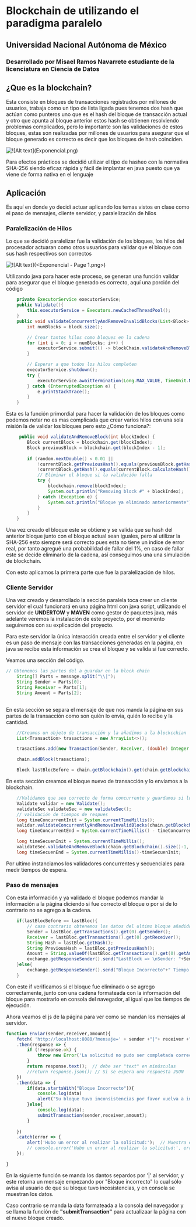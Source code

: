 # Blockchain de utilizando el paradigma paralelo
## Universidad Nacional Autónoma de México

### Desarrollado por **Misael Ramos Navarrete** estudiante de la licenciatura en Ciencia de Datos  

## ¿Que es la blockchain?  
Esta consiste en bloques de transacciones registrados por millones de usuarios, trabaja como un tipo de lista ligada pues tenemos dos hash que actúan como punteros uno que es el hash del bloque de transacción actual y otro que apunta al bloque anterior estos hash se obtienen resolviendo problemas complicados, pero lo importante son las validaciones de estos bloques, estas son realizadas por millones de usuarios para asegurar que el bloque generado es correcto es decir que los bloques de hash coinciden.

![!\[Alt text\](Exponencial.png)](images/Exponencial.png)

Para efectos prácticos se decidió utilizar el tipo de hasheo con la normativa SHA-256 siendo eficaz rápida y fácil de implantar en java puesto que ya viene de forma nativa en el lenguaje 

## Aplicación

Es aquí en donde yo decidí actuar aplicando los temas vistos en clase como el paso de mensajes, cliente servidor, y paralelización de hilos

### Paralelización de Hilos

Lo que se decidió paralelizar fue la validación de los bloques, los hilos del procesador actuaran como otros usuarios para validar que el bloque con sus hash respectivos son correctos 

![!\[Alt text\](<Exponencial - Page 1.png>)](<images/Exponencial - Page 1.png>)

Utilizando java para hacer este proceso, se generan una función validar para asegurar que el bloque generado es correcto, aquí una porción del código

``` java
    private ExecutorService executorService;
    public Validate(){
        this.executorService = Executors.newCachedThreadPool();
    }
    public void validateConcurrentlyAndRemoveInvalidBlocks(List<Block> block, BlockChain blockChain ) {
        int numBlocks = block.size();

        // Crear tantos hilos como bloques en la cadena
        for (int i = 0; i < numBlocks; i++) {
            executorService.submit(() -> blockChain.validateAndRemoveBlock(numBlocks-1));
        }

        // Esperar a que todos los hilos completen
        executorService.shutdown();
        try {
            executorService.awaitTermination(Long.MAX_VALUE, TimeUnit.NANOSECONDS);
        } catch (InterruptedException e) {
            e.printStackTrace();
        }
    }
```

Esta es la función primordial para hacer la validación de los bloques como podemos notar no es mas complicada que crear varios hilos con una sola misión la de validar los bloques pero esto ¿Cómo funciona?:

``` java 
     public void validateAndRemoveBlock(int blockIndex) {
        Block currentBlock = blockchain.get(blockIndex);
        Block previousBlock = blockchain.get(blockIndex - 1);
        
        if (random.nextDouble() < 0.01 ||
            !currentBlock.getPreviousHash().equals(previousBlock.getHash()) ||
            !currentBlock.getHash().equals(currentBlock.calculateHash())) {
            // Eliminar el bloque si la validación falla
            try {
                blockchain.remove(blockIndex);
                System.out.println("Removing block #" + blockIndex);    
            } catch (Exception e) {
                System.out.println("Bloque ya eliminado anteriormente");
            }
        }
    }
```
Una vez creado el bloque este se obtiene y se valida que su hash del anterior bloque junto con el bloque actual sean iguales, pero al utilizar la SHA-256 esto siempre será correcto pues esta no tiene un indice de error real, por tanto agregué una probabilidad de fallar del $1$%, en caso de fallar este se decide eliminarlo de la cadena, así conseguimos una una simulación de blockchain.

Con esto aplicamos la primera parte que fue la paralelización de hilos.

### Cliente Servidor

Una vez creado y desarrollado la sección paralela toca creer un cliente servidor el cual funcionará en una página html con java script, utilizando el servidor de **UNDERTOW** y **MAVEN** como gestor de paquetes java, más adelante veremos la instalación de este proyecto, por el momento seguiremos con su explicación del proyecto.

Para este servidor la única interacción creada entre el servidor y el cliente es un paso de mensaje con las transacciones generadas en la página, en java se recibe esta información se crea el bloque y se valida si fue correcto.

Veamos una sección del código.

```java 
// Obtenemos las partes del a guardar en la block chain
    String[] Parts = message.split("\\|");
    String Sender = Parts[0];
    String Receiver = Parts[1];
    String Amount = Parts[2];
                            
```
En esta sección se separa el mensaje de que nos manda la página en sus partes de la transacción como son quién lo envia, quién lo recibe y la cantidad.

```java
    //Creamos un objeto de transacción y la añadimos a la blockcchian
    List<Transaction> trasactions = new ArrayList<>();

    trasactions.add(new Transaction(Sender, Receiver, (double) Integer.parseInt(Amount)));

    chain.addBlock(trasactions);

    Block lastBlocBefore = chain.getBlockchain().get(chain.getBlockchain().size()-1);


```

En esta sección creamos el bloque nuevo de transacción y lo enviamos a la blockchain.

```java
    //Validamos que sea correcto de forma concurrente y guardamos si lo fue o no
    Validate validar = new Validate();
    validateSec validateSec = new validateSec();
    // validación de tiempos de respues
    long timeConcurrentInit = System.currentTimeMillis(); 
    validar.validateConcurrentlyAndRemoveInvalidBlocks(chain.getBlockchain(), chain);
    long timeConcurrentEnd = System.currentTimeMillis() - timeConcurrentInit; 

    long timeSecuenInit = System.currentTimeMillis();
    validateSec.validateAndRemoveBlock(chain.getBlockchain().size()-1, chain.getBlockchain());
    long timeSecuenEnd = System.currentTimeMillis()-timeSecuenInit;
```

Por ultimo instanciamos los validadores concurrentes y secuenciales para medir tiempos de espera.

### Paso de mensajes

Con esta información y ya validado el bloque podemos mandar la información a la página diciendo si fue correcto el bloque o por si de lo contrario no se agrego a la cadena.

```java
    if(lastBlocBefore == lastBloc){
        // caso contrario obtenemos los datos del ultimo bloque añadido y lo mandamos a consola
        Sender = lastBloc.getTransactions().get(0).getSender();
        Receiver = lastBloc.getTransactions().get(0).getReceiver();
        String Hash = lastBloc.getHash();
        String PreviousHash = lastBloc.getPreviousHash();
        Amount = String.valueOf(lastBloc.getTransactions().get(0).getAmount());
        exchange.getResponseSender().send("LastBlock => \nSender: "+Sender+" \nReceiver " + Receiver + " \nAmout: " +Amount+ " \nPrevious Hash: " + PreviousHash+" \nHash: "+Hash+"\n\nSize Blockchain: " +chain.getBlockchain().size()+" \n\nTiempo concurrente: "+String.valueOf(timeConcurrentEnd) +" Tiempo secuencial: " +String.valueOf(timeSecuenEnd));
    }else{
        exchange.getResponseSender().send("Bloque Incorrecto"+" Tiempo concurrente: "+(timeConcurrentEnd) +" Tiempo secuencial: " +String.valueOf(timeSecuenEnd));
    }
```
Con este if verificamos si el bloque fue eliminado o se agrego correctamente, junto con una cadena formateada con la información del bloque para mostrarlo en consola del navegador, al igual que los tiempos de ejecución.

Ahora veamos el js de la página para ver como se mandan los mensajes al servidor. 

```js
function Enviar(sender,receiver,amount){
    fetch( 'http://localhost:8080/?mensaje=' + sender +"|"+ receiver +"|"+ amount ) // URL reconocida por la aplicación java principal
    .then(response => {
        if (!response.ok) {
            throw new Error('La solicitud no pudo ser completada correctamente.');
        }
        return response.text();  // debe ser "text" en minúsculas
        //return response.json(); // Si se espera una respuesta JSON
    })
    .then(data => {
        if(data.startsWith("Bloque Incorrecto")){
            console.log(data)
            alert("Su bloque tuvo inconsistencias por favor vuelva a intentarlo")
        }else{
            console.log(data);
            submitTransaction(sender,receiver,amount);
        }                
        
    })
    .catch(error => {
        alert('Hubo un error al realizar la solicitud:');  // Muestra error en pantalla
        // console.error('Hubo un error al realizar la solicitud:', error);  // Manda error a la consola del navegador
    });

}
```
En la siguiente función se manda los dantos separdos por '|' al servidor, y este retorna un mensaje empezando por "Bloque incorrecto" lo cual sólo avisa al usuario de que su bloque tuvo incosistencias, y en consola se muestran los datos.

Caso contrario se manda la data formateada a la consola del navegador y se llama la función de **"submitTransaction"** para actualizaar la página con el nuevo bloque creado.
